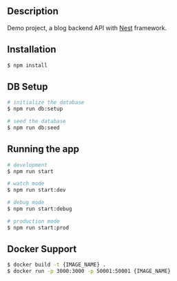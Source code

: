 ## Description

Demo project, a blog backend API with [Nest](https://github.com/nestjs/nest) framework.

## Installation

```bash
$ npm install
```

## DB Setup

```bash
# initialize the database
$ npm run db:setup

# seed the database
$ npm run db:seed
```

## Running the app

```bash
# development
$ npm run start

# watch mode
$ npm run start:dev

# debug mode
$ npm run start:debug

# production mode
$ npm run start:prod
```

## Docker Support
```bash
$ docker build -t {IMAGE_NAME} .
$ docker run -p 3000:3000 -p 50001:50001 {IMAGE_NAME}
```
